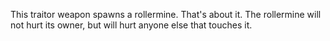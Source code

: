 This traitor weapon spawns a rollermine. That's about it. The rollermine will not hurt its owner, but will hurt
anyone else that touches it.